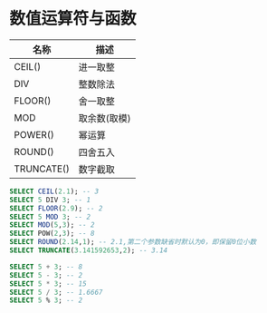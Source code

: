 # 数值运算符与函数

| 名称       | 描述         |
| ---------- | ------------ |
| CEIL()     | 进一取整     |
| DIV        | 整数除法     |
| FLOOR()    | 舍一取整     |
| MOD        | 取余数(取模) |
| POWER()    | 幂运算       |
| ROUND()    | 四舍五入     |
| TRUNCATE() | 数字截取     |

```sql
SELECT CEIL(2.1); -- 3
SELECT 5 DIV 3; -- 1
SELECT FLOOR(2.9); -- 2
SELECT 5 MOD 3; -- 2
SELECT MOD(5,3); -- 2
SELECT POW(2,3); -- 8
SELECT ROUND(2.14,1); -- 2.1,第二个参数缺省时默认为0，即保留0位小数
SELECT TRUNCATE(3.141592653,2); -- 3.14

SELECT 5 + 3; -- 8
SELECT 5 - 3; -- 2
SELECT 5 * 3; -- 15
SELECT 5 / 3; -- 1.6667
SELECT 5 % 3; -- 2
```